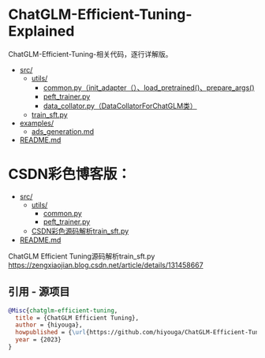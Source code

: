 # ChatGLM-Efficient-Tuning-Explained

ChatGLM-Efficient-Tuning-相关代码，逐行详解版。


* [src/](./src)
  * [utils/](./src/utils)
    * [common.py（init_adapter（）、load_pretrained()、prepare_args()](./src/utils/common.py)
    * [peft_trainer.py](./src/utils/peft_trainer.py)
    * [data_collator.py（DataCollatorForChatGLM类）](./src/utils/data_collator.py)
  * [train_sft.py](./src/train_sft.py)
* [examples/](./examples)
  * [ads_generation.md](./examples/ads_generation.md)
* [README.md](./README.md)



# CSDN彩色博客版：
* [src/](./ChatGLM-Efficient-Tuning-Explained/src)
  * [utils/](./ChatGLM-Efficient-Tuning-Explained/src/utils)
    * [common.py](./ChatGLM-Efficient-Tuning-Explained/src/utils/common.py)
    * [peft_trainer.py](./ChatGLM-Efficient-Tuning-Explained/src/utils/peft_trainer.py)
  * [CSDN彩色源码解析train_sft.py](https://zengxiaojian.blog.csdn.net/article/details/131458667)
* [README.md](./ChatGLM-Efficient-Tuning-Explained/README.md)

ChatGLM Efficient Tuning源码解析train_sft.py   https://zengxiaojian.blog.csdn.net/article/details/131458667


## 引用 - 源项目

```bibtex
@Misc{chatglm-efficient-tuning,
  title = {ChatGLM Efficient Tuning},
  author = {hiyouga},
  howpublished = {\url{https://github.com/hiyouga/ChatGLM-Efficient-Tuning}},
  year = {2023}
}
```
